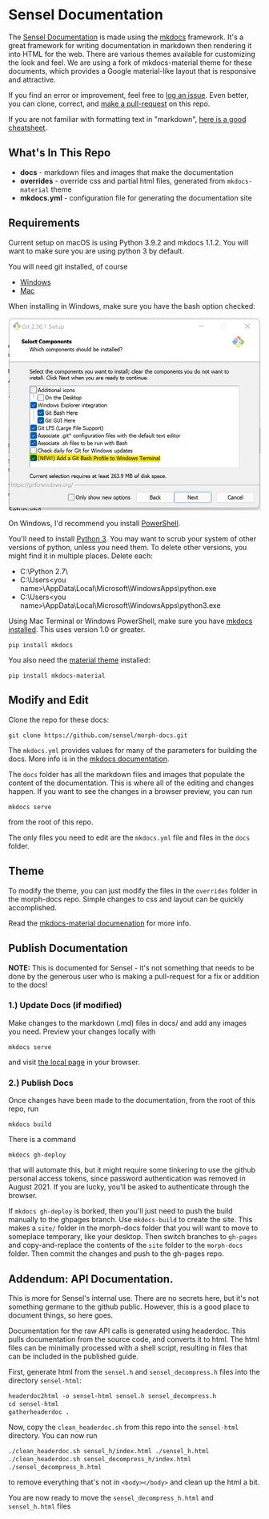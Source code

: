 # Sensel Documentation

The [Sensel Documentation](http://guide.sensel.com) is made using the [mkdocs](http://www.mkdocs.org/#installation) framework. It's a great framework for writing documentation in markdown then rendering it into HTML for the web. There are various themes available for customizing the look and feel. We are using a fork of mkdocs-material theme for these documents, which provides a Google material-like layout that is responsive and attractive.

If you find an error or improvement, feel free to [log an issue](https://github.com/sensel/morph-docs/issues). Even better, you can clone, correct, and [make a pull-request](https://github.com/sensel/morph-docs/pulls) on this repo.

If you are not familiar with formatting text in "markdown", [here is a good cheatsheet](https://github.com/adam-p/markdown-here/wiki/Markdown-Cheatsheet).

## What's In This Repo

* __docs__ - markdown files and images that make the documentation
* __overrides__ - override css and partial html files, generated from `mkdocs-material` theme
* __mkdocs.yml__ - configuration file for generating the documentation site

## Requirements
Current setup on macOS is using Python 3.9.2 and mkdocs 1.1.2. You will want to make sure you are using python 3 by default.

You will need git installed, of course
* [Windows](https://git-scm.com/download/win)
* [Mac](https://git-scm.com/book/en/v2/Getting-Started-Installing-Git)

When installing in Windows, make sure you have the bash option checked:

![git installer options](img/Installing_Git_on_Windows.png)


On Windows, I'd recommend you install [PowerShell](https://docs.microsoft.com/en-us/powershell/scripting/install/installing-powershell?view=powershell-7.2). 

You'll need to install [Python 3](https://www.python.org/downloads/windows/). You may want to scrub your system of other versions of python, unless you need them. To delete other versions, you might find it in multiple places. Delete each:

* C:\Python 2.7\
* C:\Users\<you name>\AppData\Local\Microsoft\WindowsApps\python.exe
* C:\Users\<you name>\AppData\Local\Microsoft\WindowsApps\python3.exe

Using Mac Terminal or Windows PowerShell, 
make sure you have [mkdocs installed](http://www.mkdocs.org/#installation). This uses version 1.0 or greater. 
```
pip install mkdocs
```
You also need the [material theme](https://squidfunk.github.io/mkdocs-material/getting-startedhttps://squidfunk.github.io/mkdocs-material/getting-started/) installed:
```
pip install mkdocs-material 
```

## Modify and Edit

Clone the repo for these docs:
```
git clone https://github.com/sensel/morph-docs.git
```
The `mkdocs.yml` provides values for many of the parameters for building the docs. More info is in the [mkdocs documentation](http://www.mkdocs.org/#getting-started).

The `docs` folder has all the markdown files and images that populate the content of the documentation. This is where all of the editing and changes happen. If you want to see the changes in a browser preview, you can run

```
mkdocs serve
```

from the root of this repo.

The only files you need to edit are the `mkdocs.yml` file and files in the `docs` folder.

## Theme

To modify the theme, you can just modify the files in the `overrides` folder in the morph-docs repo. Simple changes to css and layout can be quickly accomplished.

Read the [mkdocs-material documenation](https://squidfunk.github.io/mkdocs-material/getting-started/) for more info.

## Publish Documentation

__NOTE:__ This is documented for Sensel - it's not something that needs to be done by the generous user who is making a pull-request for a fix or addition to the docs!

### 1.) Update Docs (if modified)

Make changes to the markdown (.md) files in docs/ and add any images you need. Preview your changes locally with

```
mkdocs serve
```

and visit [the local page](http://127.0.0.0:8000) in your browser.

### 2.) Publish Docs

Once changes have been made to the documentation, from the root of this repo, run
```
mkdocs build
```

There is a command

```
mkdocs gh-deploy
```

that will automate this, but it might require some tinkering to use the github personal access tokens, since password authentication was removed in August 2021. If you are lucky, you'll be asked to authenticate through the browser.

If `mkdocs gh-deploy` is borked, then you'll just need to push the build manually to the ghpages branch. Use `mkdocs-build` to create the site. This makes a `site/` folder in the morph-docs folder that you will want to move to someplace temporary, like your desktop. Then switch branches to `gh-pages` and copy-and-replace the contents of the `site` folder to the `morph-docs` folder. Then commit the changes and push to the gh-pages repo.

## Addendum: API Documentation.

This is more for Sensel's internal use. There are no secrets here, but it's not something germane to the github public. However, this is a good place to document things, so here goes.

Documentation for the raw API calls is generated using headerdoc. This pulls documentation from the source code, and converts it to html. The html files can be minimally processed with a shell script, resulting in files that can be included in the published guide.

First, generate html from the `sensel.h` and `sensel_decompress.h` files into the directory `sensel-html`:

```
headerdoc2html -o sensel-html sensel.h sensel_decompress.h
cd sensel-html
gatherheaderdoc .
```

Now, copy the `clean_headerdoc.sh` from this repo into the `sensel-html` directory. You can now run

```
./clean_headerdoc.sh sensel_h/index.html ./sensel_h.html
./clean_headerdoc.sh sensel_decompress_h/index.html ./sensel_decompress_h.html
```

to remove everything that's not in `<body></body>` and clean up the html a bit.

You are now ready to move the `sensel_decompress_h.html` and `sensel_h.html` files
